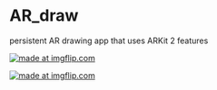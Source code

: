 # AR_draw
persistent AR drawing app that uses ARKit 2 features

<a href="https://imgflip.com/gif/2flrpe"><img src="https://i.imgflip.com/2flrpe.gif" title="made at imgflip.com"/></a>

<a href="https://imgflip.com/gif/2flrgs"><img src="https://i.imgflip.com/2flrgs.gif" title="made at imgflip.com"/></a>
